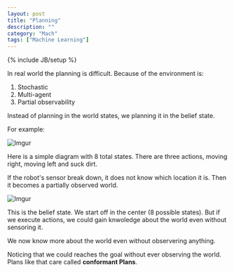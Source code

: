 ```yaml
---
layout: post
title: "Planning"
description: ""
category: "Mach"
tags: ["Machine Learning"]
---
```

{% include JB/setup %}


In real world the planning is difficult. Because of the environment is:

1. Stochastic
2. Multi-agent
3. Partial observability

Instead of planning in the world states, we planning it in the belief state.

<!--more-->

For example:

![Imgur](http://i.imgur.com/KAZQnWg.png)

Here is a simple diagram with 8 total states.
There are three actions, moving right, moving left and suck dirt.

If the robot's sensor break down, it does not know which location it is.
Then it becomes a partially observed world.

![Imgur](http://i.imgur.com/tKz5sgF.png)

This is the belief state. We start off in the center (8 possible states).
But if we execute actions, we could gain knwoledge about the world even without sensoring it.

We now know more about the world even without observering anything.

Noticing that we could reaches the goal without ever observing the world. 
Plans like that care called **conformant Plans**.
